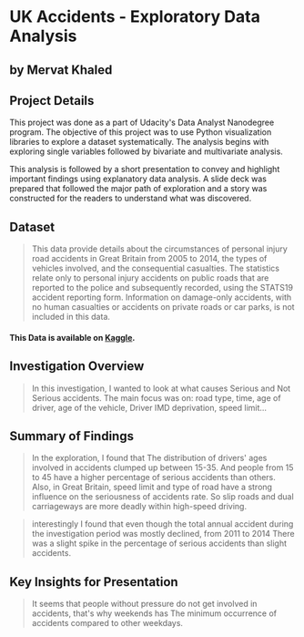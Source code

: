 # UK Accidents - Exploratory Data Analysis
 
 ## by Mervat Khaled
 
 ## Project Details
 
 This project was done as a part of Udacity's Data Analyst Nanodegree program. The objective of this project was to use Python visualization libraries to explore a dataset systematically. The analysis begins with exploring single variables followed by bivariate and multivariate analysis.

This analysis is followed by a short presentation to convey and highlight important findings using explanatory data analysis. A slide deck was prepared that followed the major path of exploration and a story was constructed for the readers to understand what was discovered.


## Dataset

> This data provide details about the circumstances of personal injury road accidents in Great Britain from 2005 to 2014, the types of vehicles involved, and the consequential casualties. The statistics relate only to personal injury accidents on public roads that are reported to the police and subsequently recorded, using the STATS19 accident reporting form. Information on damage-only accidents, with no human casualties or accidents on private roads or car parks, is not included in this data.

#### This Data is available on [Kaggle](https://www.kaggle.com/benoit72/uk-accidents-10-years-history-with-many-variables).


## Investigation Overview

>In this investigation, I wanted to look at what causes Serious and Not Serious accidents. The main focus was on: 
road type, time, age of driver, age of the vehicle, Driver IMD deprivation, speed limit...


## Summary of Findings

>In the exploration, I found that The distribution of drivers' ages involved in accidents clumped up between 15-35. And people from 15 to 45 have a higher percentage of serious accidents than others. Also, in Great Britain, speed limit and type of road have a strong influence on the seriousness of accidents rate. So slip roads and dual carriageways are more deadly within high-speed driving. 

>interestingly I found that even though the total annual accident during the investigation period was mostly declined, from 2011 to 2014 There was a slight spike in the percentage of serious accidents than slight accidents. 

## Key Insights for Presentation

> It seems that people without pressure do not get involved in accidents, that's why weekends has The minimum occurrence of accidents compared to other weekdays.
